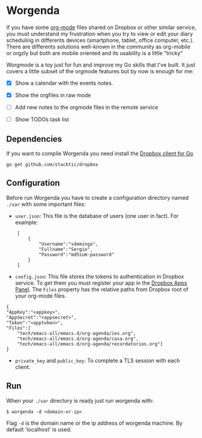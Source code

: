 
# Worgenda

If you have some [org-mode](http://orgmode.org/) files shared on Dropbox or other
similar service, you must understand my frustration when you try to view or edit
your diary scheduling in differents devices (smartphone, tablet, office
computer, etc.). There are differents solutions well-known in the community as
org-mobile or orgzly but both are mobile oriented and its usability is a little
"tricky" 

Worgmode is a toy just for fun and improve my Go skills that I've built. It just
covers a little subset of the orgmode features but by now is enough for me:

* [x] Show a calendar with the events notes.
* [x] Show the orgfiles in raw mode
* [ ] Add new notes to the orgmode files in the remote service
* [ ] Show TODOs task list


## Dependencies

If you want to compile Worgenda you need install the
[Dropbox client for Go](https://github.com/stacktic/dropbox)

```
go get github.com/stacktic/dropbox
```

## Configuration

Before run Worgenda you have to create a configuration directory named `./var`
with some important files:

* `user.json`: This file is the database of users (one user in fact). For
  example:
  
```
	[
		{
			"Username":"sdemingo",
			"Fullname":"Sergio",
			"Password":"md5sum-password"
		}
	]
```

* `config.json`: This file stores the tokens to authentication in Dropbox
  service. To get them you must register your app in the
  [Dropbox Apps Panel](https://www.dropbox.com/developers/apps). The `Files`
  property has the relative paths from Dropbox root of your org-mode files.

```
{
"AppKey":"<appkey>",
"AppSecret":"<appsecret>",
"Token":"<apptoken>",
"Files":[
    "tech/emacs-all/emacs.d/org-agenda/ies.org",
    "tech/emacs-all/emacs.d/org-agenda/casa.org",
    "tech/emacs-all/emacs.d/org-agenda/recordatorios.org"]
}
```

* `private_key` and `public_key`: To complete a TLS session with each client.


## Run

When your `./var` directory is ready just run worgenda with:

```
$ worgenda -d <domain-or-ip>
```

Flag `-d` is the domain name or the ip address of worgenda machine. By default
'localhost' is used.

